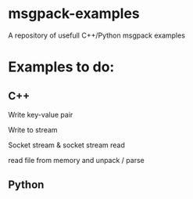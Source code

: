 # msgpack-examples
A repository of usefull C++/Python msgpack examples

# Examples to do:

## C++

Write key-value pair

Write to stream

Socket stream & socket stream read

read file from memory and unpack / parse


## Python
